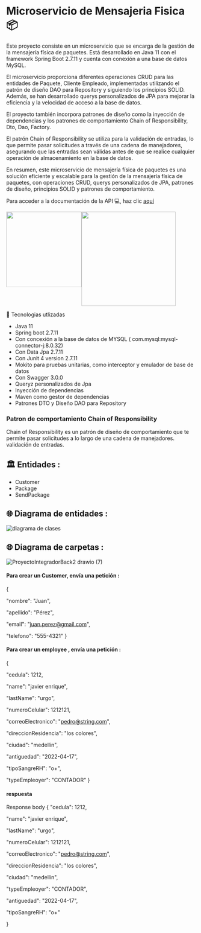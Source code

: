 
# Microservicio de Mensajeria Fisica 📦


Este proyecto consiste en un microservicio que se encarga de la gestión de la mensajería física de paquetes. Está desarrollado en Java 11 con el framework Spring Boot 2.7.11 y cuenta con conexión a una base de datos MySQL.

El microservicio proporciona diferentes operaciones CRUD para las entidades de Paquete, Cliente  Empleado, implementadas utilizando el patrón de diseño DAO para Repository y siguiendo los principios SOLID. Además, se han desarrollado querys personalizados de JPA para mejorar la eficiencia y la velocidad de acceso a la base de datos.

El proyecto también incorpora patrones de diseño como la inyección de dependencias y los patrones de comportamiento Chain of Responsibility, Dto, Dao, Factory.

El patrón Chain of Responsibility se utiliza para la validación de entradas, lo que permite pasar solicitudes a través de una cadena de manejadores, asegurando que las entradas sean válidas antes de que se realice cualquier operación de almacenamiento en la base de datos.

En resumen, este microservicio de mensajería física de paquetes es una solución eficiente y escalable para la gestión de la mensajería física de paquetes, con operaciones CRUD, querys personalizados de JPA, patrones de diseño, principios SOLID y patrones de comportamiento.


Para acceder a la documentación de la API 💻, haz clic [aquí](https://microserviciomensajeriafisica-production.up.railway.app/swagger-ui/index.html#/)

<div style="display:flex;">

<img src="https://user-images.githubusercontent.com/50783391/232255841-ca02df30-398c-4b98-b9eb-098f2adc092c.png" width="200">
<img src="https://user-images.githubusercontent.com/50783391/233194943-8b5fa737-8ee7-4a30-8ee7-fc961b901dae.png" width="250">

</div >


👷 Tecnologias utlizadas

* Java 11
* Spring boot 2.7.11
* Con concexión a la base de datos de MYSQL ( com.mysql:mysql-connector-j:8.0.32)
* Con Data Jpa 2.7.11
* Con Junit 4 version 2.7.11
* Mokito para pruebas unitarias, como interceptor y emulador de base de datos
* Con Swagger 3.0.0
* Queryz personalizados de Jpa
* Inyección de dependencias
* Maven como gestor de dependencias
* Patrones DTO y Diseño DAO para Repository

### Patron de comportamiento Chain of Responsibility

Chain of Responsibility es un patrón de diseño de comportamiento que te permite pasar solicitudes a lo largo de una cadena de manejadores.
validación de entradas.


## 🏛 Entidades :

- Customer
- Package
- SendPackage


## 🌐 Diagrama de entidades :

![diagrama de clases](https://user-images.githubusercontent.com/50783391/233198946-f2bd91f6-eb1c-4634-ab08-8bd649f5ed55.png)


## 🌐 Diagrama de carpetas  :

![ProyectoIntegradorBack2 drawio (7)](https://user-images.githubusercontent.com/50783391/233716114-ae4d0bfe-d05a-49af-b9f8-6711bfc7d071.png)




#### Para crear un Customer, envía una petición :


{

   "nombre": "Juan",
  
   "apellido": "Pérez",
  
   "email": "juan.perez@gmail.com",
  
   "telefono": "555-4321"
}



#### Para crear  un employee , envía una petición :


{


  "cedula": 1212,
  
  "name": "javier enrique",
  
  "lastName": "urgo",
  
  "numeroCelular": 1212121,
  
  "correoElectronico": "pedro@string.com",
  
  "direccionResidencia": "los colores",
  
  "ciudad": "medellin",
  
  "antiguedad": "2022-04-17",
  
  "tipoSangreRH": "o+",
  
  "typeEmpleoyer": "CONTADOR"
}


#### respuesta 

	
Response body
{
  "cedula": 1212,
  
  "name": "javier enrique",
  
  "lastName": "urgo",
  
  "numeroCelular": 1212121,
  
  "correoElectronico": "pedro@string.com",
  
  "direccionResidencia": "los colores",
  
  "ciudad": "medellin",
  
  "typeEmpleoyer": "CONTADOR",
  
  "antiguedad": "2022-04-17",
  
  "tipoSangreRH": "o+"
  
  
  
}

 
